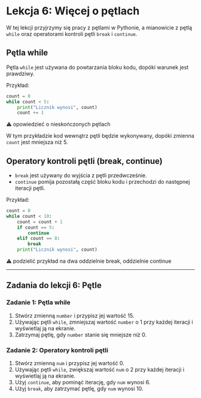 # Lekcja 6: Więcej o pętlach

W tej lekcji przyjrzymy się pracy z pętlami w Pythonie, a mianowicie z pętlą `while` oraz operatorami kontroli pętli `break` i `continue`.

## Pętla while

Pętla `while` jest używana do powtarzania bloku kodu, dopóki warunek jest prawdziwy.

Przykład:

```python
count = 0
while count < 5:
    print("Licznik wynosi", count)
    count += 1
```
⚠️ opowiedzieć o nieskończonych pętlach

W tym przykładzie kod wewnątrz pętli będzie wykonywany, dopóki zmienna `count` jest mniejsza niż 5.

## Operatory kontroli pętli (break, continue)

- `break` jest używany do wyjścia z pętli przedwcześnie.
- `continue` pomija pozostałą część bloku kodu i przechodzi do następnej iteracji pętli.

Przykład:

```python
count = 0
while count < 10:
    count = count + 1
    if count == 5:
        continue
    elif count == 8:
        break
    print("Licznik wynosi", count)
```
⚠️ podzielić przykład na dwa oddzielnie break, oddzielnie continue

---

## Zadania do lekcji 6: Pętle

### Zadanie 1: Pętla while

1. Stwórz zmienną `number` i przypisz jej wartość 15.
2. Używając pętli `while`, zmniejszaj wartość `number` o 1 przy każdej iteracji i wyświetlaj ją na ekranie.
3. Zatrzymaj pętlę, gdy `number` stanie się mniejsze niż 0.

### Zadanie 2: Operatory kontroli pętli

1. Stwórz zmienną `num` i przypisz jej wartość 0.
2. Używając pętli `while`, zwiększaj wartość `num` o 2 przy każdej iteracji i wyświetlaj ją na ekranie.
3. Użyj `continue`, aby pominąć iterację, gdy `num` wynosi 6.
4. Użyj `break`, aby zatrzymać pętlę, gdy `num` wynosi 10.
